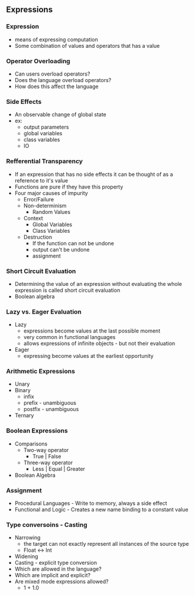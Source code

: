 ## Expressions

### Expression
* means of expressing computation
* Some combination of values and operators that has a value

### Operator Overloading
* Can users overload operators?
* Does the language overload operators?
* How does this affect the language

### Side Effects
* An observable change of global state
* ex:
  * output parameters
  * global variables
  * class variables
  * IO

### Refferential Transparency
* If an expression that has no side effects it can be thought of as a reference to it's value
* Functions are pure if they have this property
* Four major causes of impurity
  * Error/Failure
  * Non-determinism
    * Random Values
  * Context
    * Global Variables
    * Class Variables
  * Destruction 
    * If the function can not be undone
    * output can't be undone
    * assignment

### Short Circuit Evaluation
* Determining the value of an expression without evaluating the whole expression is called short circuit evaluation
* Boolean algebra

### Lazy vs. Eager Evaluation
* Lazy
  * expressions become values at the last possible moment
  * very common in functional languages
  * allows expressions of infinite objects - but not their evaluation
* Eager
  * expressing become values at the earliest opportunity

### Arithmetic Expressions
* Unary
* Binary
  * infix
  * prefix - unambiguous
  * postfix - unambiguous
* Ternary

### Boolean Expressions
* Comparisons
  * Two-way operator
    * True | False
  * Three-way operator
    * Less | Equal | Greater
* Boolean Algebra

### Assignment
* Procedural Languages - Write to memory, always a side effect
* Functional and Logic - Creates a new name binding to a constant value

### Type conversoins - Casting
* Narrowing
  * the target can not exactly represent all instances of the source type
  * Float <-> Int
* Widening
* Casting - explicit type conversion
* Which are allowed in the language?
* Which are implicit and explicit?
* Are mixed mode expressions allowed?
  * 1 + 1.0
